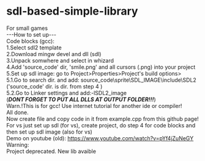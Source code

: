 # sdl-based-simple-library
For small games <br> 
---How to set up--- <br> 
Code blocks (gcc): <br> 
1.Select sdl2 template <br> 
2.Download mingw devel and dll (sdl) <br> 
3.Unpack somwhere and select in whizard <br> 
4.Add 'source_code' dir, 'smile.png' and all cursors (.png) into your project <br> 
5.Set up sdl image: go to Project>Properties>Project's build options> <br> 
5.1.Go to search dir. and add: source_code\sprite\SDL_IMAGE\include\SDL2 ('source_code' dir. is dir. from step 4 ) <br> 
5.2.Go to Linker settings and add:-lSDL2_image <br>
(***DONT FORGET TO PUT ALL DLLS AT OUTPUT FOLDER!!!***)<br>
Warn.!This is for gcc! Use internet tutorial for another ide or compiler!<br>
All done. <br> 
Now create file and copy code in it from example.cpp from this github page! <br> 
For vs just set up sdl (for vs), create project, do step 4 for code blocks and then set up sdl image (also for vs) <br> 
Demo on youtube (old):
https://www.youtube.com/watch?v=pYf4jZuNeGY <br>
Warning: <br>
Project deprecated. New lib avaible
